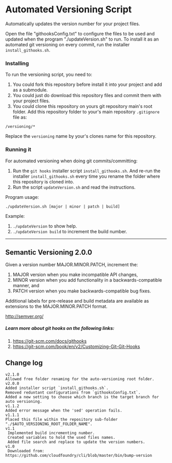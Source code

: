 
# Automated Versioning Script

Automatically updates the version number for your project files.

Open the file "githooksConfig.txt" to configure the files to be used and updated when the program
"./updateVersion.sh" to run. To install it as an automated git versioning on every commit, run
the installer `install_githooks.sh`.



### Installing

To run the versioning script, you need to:

1. You could fork this repository before install it into your project and add as a submodule.
1. You could just do download this repository files and commit them with your project files.
1. You could clone this repository on yours git repository main's root folder.
Add this repository folder to your's main repository `.gitignore` file as:
```
/versioning/*
```
Replace the `versioning` name by your's clones name for this repository.



### Running it

For automated versioning when doing git commits/committing:

1. Run the `git hooks` installer script `install_githooks.sh`. And re-run the installer
`install_githooks.sh` every time you rename the folder where this repository is cloned into.
1. Run the script `updateVersion.sh` and read the instructions.

Program usage: 
```
./updateVersion.sh [major | minor | patch | build]
```
Example:

1. `./updateVersion` to show help.
1. `./updateVersion build` to increment the build number.



___
## Semantic Versioning 2.0.0

Given a version number MAJOR.MINOR.PATCH, increment the:

1. MAJOR version when you make incompatible API changes,
1. MINOR version when you add functionality in a backwards-compatible manner, and
1. PATCH version when you make backwards-compatible bug fixes.

Additional labels for pre-release and build metadata are available as extensions to the
MAJOR.MINOR.PATCH format.

http://semver.org/



##### Learn more about git hooks on the following links:

1. https://git-scm.com/docs/githooks
2. https://git-scm.com/book/en/v2/Customizing-Git-Git-Hooks



## Change log
```
v2.1.0
Allowed free folder renaming for the auto-versioning root folder.
v2.0.0
Added installer script `install_githooks.sh`.
Removed reduntant configurations from `githooksConfig.txt`.
Added a new setting to choose which branch is the target branch for auto versioning.
v1.1.2
Added error message when the 'sed' operation fails.
v1.1.1
Placed this file within the repository sub-folder "./$AUTO_VERSIONING_ROOT_FOLDER_NAME".
v1.1
 Implemented build incrementing number.
 Created variables to hold the used files names.
 Added file search and replace to update the version numbers.
v1.0
 Downloaded from: https://github.com/cloudfoundry/cli/blob/master/bin/bump-version
```


